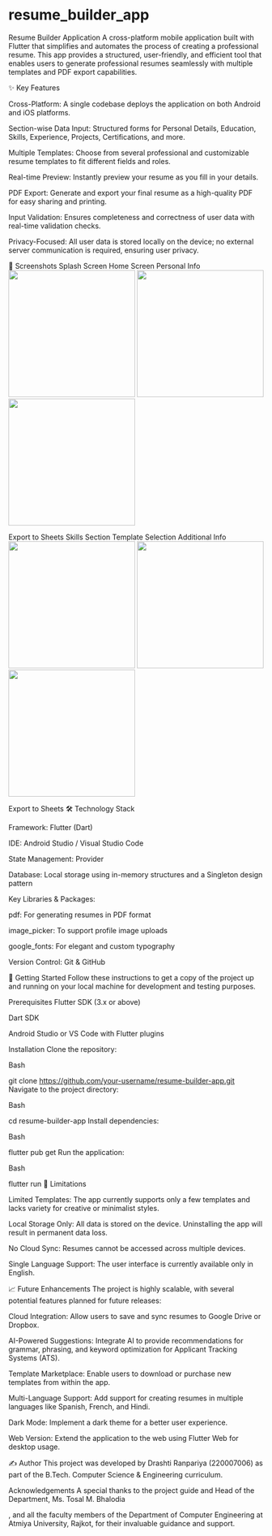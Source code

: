 # resume_builder_app
Resume Builder Application
A cross-platform mobile application built with Flutter that simplifies and automates the process of creating a professional resume. This app provides a structured, user-friendly, and efficient tool that enables users to generate professional resumes seamlessly with multiple templates and PDF export capabilities.

✨ Key Features

Cross-Platform: A single codebase deploys the application on both Android and iOS platforms.


Section-wise Data Input: Structured forms for Personal Details, Education, Skills, Experience, Projects, Certifications, and more.


Multiple Templates: Choose from several professional and customizable resume templates to fit different fields and roles.


Real-time Preview: Instantly preview your resume as you fill in your details.


PDF Export: Generate and export your final resume as a high-quality PDF for easy sharing and printing.


Input Validation: Ensures completeness and correctness of user data with real-time validation checks.


Privacy-Focused: All user data is stored locally on the device; no external server communication is required, ensuring user privacy.

📸 Screenshots
Splash Screen	Home Screen	Personal Info
<img src="path/to/splash_screen.jpg" width="250">	<img src="path/to/home_screen.jpg" width="250">	<img src="path/to/personal_info.jpg" width="250">

Export to Sheets
Skills Section	Template Selection	Additional Info
<img src="path/to/skills_screen.jpg" width="250">	<img src="path/to/template_selection.jpg" width="250">	<img src="path/to/additional_info.jpg" width="250">

Export to Sheets
🛠️ Technology Stack

Framework: Flutter (Dart) 


IDE: Android Studio / Visual Studio Code 


State Management: Provider 


Database: Local storage using in-memory structures and a Singleton design pattern 

Key Libraries & Packages:


pdf: For generating resumes in PDF format 


image_picker: To support profile image uploads 


google_fonts: For elegant and custom typography 


Version Control: Git & GitHub 

🚀 Getting Started
Follow these instructions to get a copy of the project up and running on your local machine for development and testing purposes.

Prerequisites
Flutter SDK (3.x or above) 

Dart SDK

Android Studio or VS Code with Flutter plugins 

Installation
Clone the repository:

Bash

git clone https://github.com/your-username/resume-builder-app.git
Navigate to the project directory:

Bash

cd resume-builder-app
Install dependencies:

Bash

flutter pub get
Run the application:

Bash

flutter run
🛑 Limitations

Limited Templates: The app currently supports only a few templates and lacks variety for creative or minimalist styles.

Local Storage Only: All data is stored on the device. Uninstalling the app will result in permanent data loss.


No Cloud Sync: Resumes cannot be accessed across multiple devices.


Single Language Support: The user interface is currently available only in English.

📈 Future Enhancements
The project is highly scalable, with several potential features planned for future releases:


Cloud Integration: Allow users to save and sync resumes to Google Drive or Dropbox.


AI-Powered Suggestions: Integrate AI to provide recommendations for grammar, phrasing, and keyword optimization for Applicant Tracking Systems (ATS).


Template Marketplace: Enable users to download or purchase new templates from within the app.


Multi-Language Support: Add support for creating resumes in multiple languages like Spanish, French, and Hindi.


Dark Mode: Implement a dark theme for a better user experience.


Web Version: Extend the application to the web using Flutter Web for desktop usage.

✍️ Author
This project was developed by Drashti Ranpariya (220007006) as part of the B.Tech. Computer Science & Engineering curriculum. 

Acknowledgements
A special thanks to the project guide and Head of the Department, Ms. Tosal M. Bhalodia

, and all the faculty members of the Department of Computer Engineering at Atmiya University, Rajkot, for their invaluable guidance and support.
